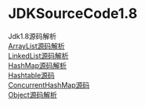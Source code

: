 # JDKSourceCode1.8
Jdk1.8源码解析<br/>
<a href="https://github.com/wupeixuan/JDKSourceCode1.8/blob/master/src/java/util/ArrayList.java">ArrayList源码解析</a><br/>
<a href="https://github.com/wupeixuan/JDKSourceCode1.8/blob/master/src/java/util/LinkedList.java">LinkedList源码解析</a><br/>
<a href="https://github.com/wupeixuan/JDKSourceCode1.8/blob/master/src/java/util/HashMap.java">HashMap源码解析</a><br/>
<a href="https://github.com/wupeixuan/JDKSourceCode1.8/blob/master/src/java/util/Hashtable.java">Hashtable源码</a><br/>
<a href="https://github.com/wupeixuan/JDKSourceCode1.8/blob/master/src/java/util/concurrent/ConcurrentHashMap.java">ConcurrentHashMap源码</a><br/>
<a href="https://github.com/wupeixuan/JDKSourceCode1.8/blob/master/src/java/lang/Object.java">Object源码解析</a><br/>


